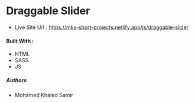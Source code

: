 # Draggable Slider

- Live Site Url : https://mks-short-projects.netlify.app/js/draggable-slider

#### Built With :

- HTML
- SASS
- JS

##### Authors

- Mohamed Khaled Samir
